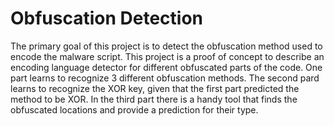 # Obfuscation Detection
The primary goal of this project is to detect the obfuscation method used to encode the malware script.
This project is a proof of concept to describe an encoding language detector for different obfuscated parts of the code. One part learns to recognize 3 different obfuscation methods. The second pard learns to recognize the XOR key, given that the first part predicted the method to be XOR. In the third part there is a handy tool that finds the obfuscated locations and provide a prediction for their type. 
